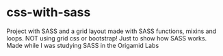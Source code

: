 # css-with-sass

Project with SASS and a grid layout made with SASS functions, mixins and loops. NOT using grid css or bootstrap! Just to show how SASS works. Made while I was studying SASS in the Origamid Labs
